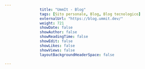 ---
                title: "UmmIt - Blog"
                tags: [Sito personale, Blog, Blog tecnologico]
                externalUrl: "https://blog.ummit.dev/"
                weight: 721
                showDate: false
                showAuthor: false
                showReadingTime: false
                showEdit: false
                showLikes: false
                showViews: false
                layoutBackgroundHeaderSpace: false
                ---

